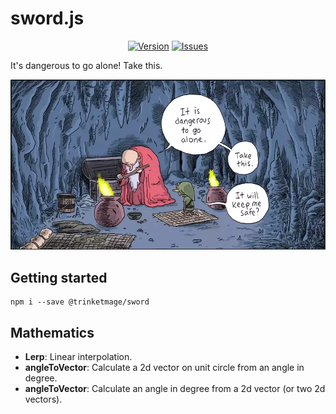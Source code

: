 # sword.js


<p align="center">
  <a href="https://www.npmjs.com/package/@trinketmage/sword"><img src="https://img.shields.io/npm/v/@trinketmage/sword" alt="Version"></a>
  <a href="https://github.com/trinketmage/sword/issues"><img src="https://img.shields.io/github/issues/trinketmage/sword" alt="Issues"></a>
</p>
It's dangerous to go alone! Take this.<br/>

[![It's dangerous to go alone! Take this.](https://raw.githubusercontent.com/trinketmage/trinketmage.github.io/master/static/its_dangerous_to_go_alone-zac_gorman.webp)](https://magicalgametime.com/post/48470399171)

## Getting started
```
npm i --save @trinketmage/sword
```

## Mathematics

- **Lerp**: Linear interpolation.
- **angleToVector**: Calculate a 2d vector on unit circle from an angle in degree.
- **angleToVector**: Calculate an angle in degree from a 2d vector (or two 2d vectors).
